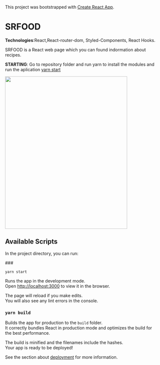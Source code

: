 This project was bootstrapped with [Create React App](https://github.com/facebook/create-react-app).

# SRFOOD

<b>Technologies</b>:React,React-router-dom, Styled-Components, React Hooks.

SRFOOD is a React web page which you can found indormation about recipes.

<b>STARTING</b>: Go to repository folder and run yarn to install the modules and run the aplication <a href="#start">yarn start</a>

 <img width="400" height="500" src="https://github.com/thailajf/-IMDB/blob/master/images/site.png"/>


## Available Scripts

In the project directory, you can run:

###<div class="#start"> `yarn start`</div>

Runs the app in the development mode.<br />
Open [http://localhost:3000](http://localhost:3000) to view it in the browser.

The page will reload if you make edits.<br />
You will also see any lint errors in the console.
 
### `yarn build`

Builds the app for production to the `build` folder.<br />
It correctly bundles React in production mode and optimizes the build for the best performance.

The build is minified and the filenames include the hashes.<br />
Your app is ready to be deployed!

See the section about [deployment](https://facebook.github.io/create-react-app/docs/deployment) for more information.

 
 
